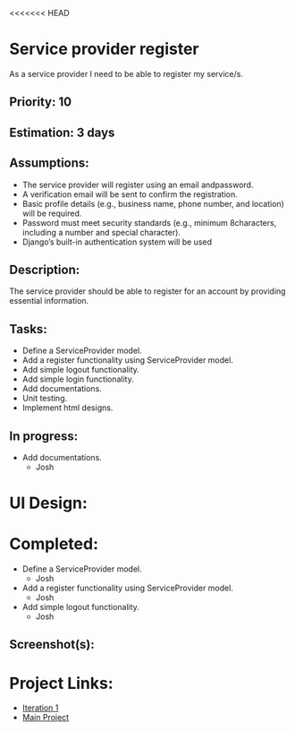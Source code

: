 <<<<<<< HEAD
# Service provider register
As a service provider I need to be able to register my service/s.

## Priority: 10

## Estimation: 3 days

## Assumptions:
- The service provider will register using an email andpassword.
- A verification email will be sent to confirm the registration.
- Basic profile details (e.g., business name, phone number, and location) will be required.
- Password must meet security standards (e.g., minimum 8characters, including a number and special character).
- Django’s built-in authentication system will be used 

## Description:
The service provider should be able to register for an account by providing essential information.

## Tasks:
- Define a ServiceProvider model.
- Add a register functionality using ServiceProvider model.
- Add simple logout functionality.
- Add simple login functionality.
- Add documentations.
- Unit testing.
- Implement html designs.

## In progress:
- Add documentations.
    - Josh


# UI Design:

# Completed:
- Define a ServiceProvider model.
    - Josh
- Add a register functionality using ServiceProvider model.
    - Josh
- Add simple logout functionality.
    - Josh

## Screenshot(s):

# Project Links:
- [Iteration 1](../iteration_1.md)
- [Main Project](../../README.md)
